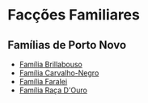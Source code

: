 <!-- TITLE: Facções Familiares -->
<!-- SUBTITLE: Visão geral sobre Facções Familiares -->

# Facções Familiares

## Famílias de Porto Novo
* [Família Brillabouso](http://localhost/faccoes/faccoes-familiares/familia-brillabouso#familia-brillabouso)
* [Família Carvalho-Negro](http://localhost/faccoes/faccoes-familiares/carvalho-negro#carvalho-negro)
* [Família Faralei](http://localhost/faccoes/faccoes-familiares/familia-faralei#familia-faralei)
* [Família Raça D'Ouro](http://localhost/faccoes/faccoes-familiares/raca-douro#raca-douro)


